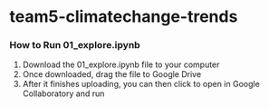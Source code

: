 # team5-climatechange-trends

### How to Run 01_explore.ipynb
1. Download the 01_explore.ipynb file to your computer
2. Once downloaded, drag the file to Google Drive
3. After it finishes uploading, you can then click to open in Google Collaboratory and run
